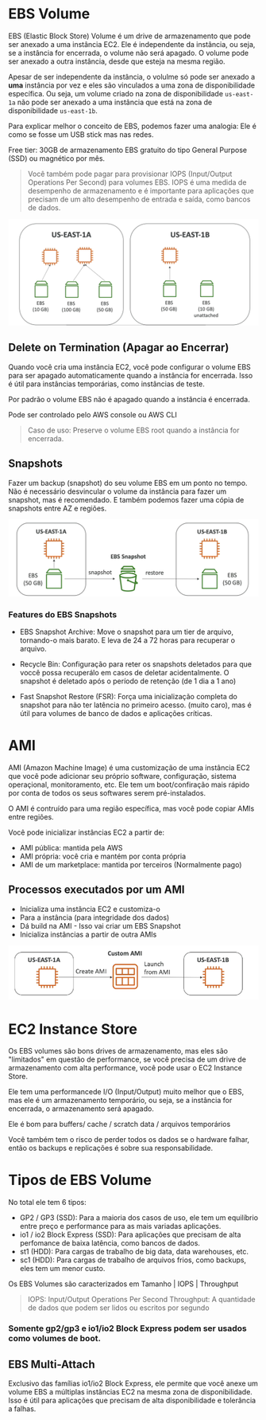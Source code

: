 # EBS Volume
EBS (Elastic Block Store) Volume é um drive de armazenamento que pode ser anexado a uma instância EC2. Ele é independente da instância, ou seja, se a instância for encerrada, o volume não será apagado. O volume pode ser anexado a outra instância, desde que esteja na mesma região.

Apesar de ser independente da instância, o volulme só pode ser anexado a **uma** instância por vez e eles são vinculados a uma zona de disponibilidade específica. Ou seja, um volume criado na zona de disponibilidade `us-east-1a` não pode ser anexado a uma instância que está na zona de disponibilidade `us-east-1b`.

Para explicar melhor o conceito de EBS, podemos fazer uma analogia: Ele é como se fosse um USB stick mas nas redes.

Free tier: 30GB de armazenamento EBS gratuito do tipo General Purpose (SSD) ou magnético por mês.

> Você também pode pagar para provisionar IOPS (Input/Output Operations Per Second) para volumes EBS. IOPS é uma medida de desempenho de armazenamento e é importante para aplicações que precisam de um alto desempenho de entrada e saída, como bancos de dados.

![Exemplo de EBS](/images/EBSExample.png)

## Delete on Termination (Apagar ao Encerrar)
Quando você cria uma instância EC2, você pode configurar o volume EBS para ser apagado automaticamente quando a instância for encerrada. Isso é útil para instâncias temporárias, como instâncias de teste.

Por padrão o volume EBS não é apagado quando a instância é encerrada.

Pode ser controlado pelo AWS console ou AWS CLI

> Caso de uso: Preserve o volume EBS root quando a instância for encerrada.

## Snapshots
Fazer um backup (snapshot) do seu volume EBS em um ponto no tempo. Não é necessário desvincular o volume da instância para fazer um snapshot, mas é recomendado. E também podemos fazer uma cópia de snapshots entre AZ e regiões.

![EBS Snapshots](/images/EBSSnapshot.png)

### Features do EBS Snapshots
- EBS Snapshot Archive: Move o snapshot para um tier de arquivo, tornando-o mais barato. E leva de 24 a 72 horas para recuperar o arquivo.

- Recycle Bin: Configuração para reter os snapshots deletados para que voccê possa recuperálo em casos de deletar acidentalmente. O snapshot é deletado após o período de retenção (de 1 dia a 1 ano)

- Fast Snapshot Restore (FSR): Força uma inicialização completa do snapshot para não ter latência no primeiro acesso. (muito caro), mas é útil para volumes de banco de dados e aplicações críticas.

# AMI
AMI (Amazon Machine Image) é uma customização de uma instância EC2 que você pode adicionar seu próprio software, configuração, sistema operaçional, monitoramento, etc. Ele tem um boot/confiração mais rápido por conta de todos os seus softwares serem pré-instalados.

O AMI é contruído para uma região específica, mas você pode copiar AMIs entre regiões.

Você pode inicializar instâncias EC2 a partir de:
- AMI pública: mantida pela AWS
- AMI própria: você cria e mantém por conta própria
- AMI de um marketplace: mantida por terceiros (Normalmente pago)

## Processos executados por um AMI
- Inicializa uma instância EC2 e customiza-o
- Para a instância (para integridade dos dados)
- Dá build na AMI - Isso vai criar um EBS Snapshot
- Inicializa instâncias a partir de outra AMIs

![AMI Process](/images/AMIProcess.png)

# EC2 Instance Store
Os EBS volumes são bons drives de armazenamento, mas eles são "limitados" em questão de performance, se você precisa de um drive de armazenamento com alta performance, você pode usar o EC2 Instance Store.

Ele tem uma performancede I/O (Input/Output) muito melhor que o EBS, mas ele é um armazenamento temporário, ou seja, se a instância for encerrada, o armazenamento será apagado.

Ele é bom para buffers/ cache / scratch data / arquivos temporários

Você também tem o risco de perder todos os dados se o hardware falhar, então os backups e replicações é sobre sua responsabilidade.

# Tipos de EBS Volume
No total ele tem 6 tipos:
- GP2 / GP3 (SSD): Para a maioria dos casos de uso, ele tem um equilíbrio entre preço e performance para as mais variadas aplicações.
- io1 / io2 Block Express (SSD): Para aplicações que precisam de alta perfomance de baixa latência, como bancos de dados.
- st1 (HDD): Para cargas de trabalho de big data, data warehouses, etc.
- sc1 (HDD): Para cargas de trabalho de arquivos frios, como backups, eles tem um menor custo.

Os EBS Volumes são caracterizados em Tamanho | IOPS | Throughput
> IOPS: Input/Output Operations Per Second
> Throughput: A quantidade de dados que podem ser lidos ou escritos por segundo

### Somente gp2/gp3 e io1/io2 Block Express podem ser usados como volumes de boot.

## EBS Multi-Attach
Exclusivo das famílias io1/io2 Block Express, ele permite que você anexe um volume EBS a múltiplas instâncias EC2 na mesma zona de disponibilidade. Isso é útil para aplicações que precisam de alta disponibilidade e tolerância a falhas.
